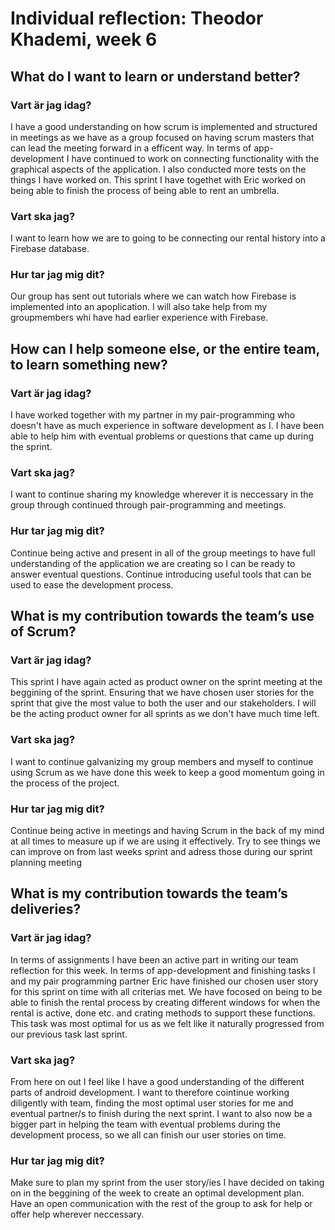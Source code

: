 # Individual reflection: Theodor Khademi, week 6

## What do I want to learn or understand better?

### Vart är jag idag?  
I have a good understanding on how scrum is implemented and structured in meetings as we have as a group focused on having scrum masters that can 
lead the meeting forward in a efficent way. In terms of app-development I have continued to work on connecting functionality with the graphical
aspects of the application. I also conducted more tests on the things I have worked on. This sprint I have togethet with Eric worked on being able to finish the process of being able to rent an umbrella.

### Vart ska jag?  
I want to learn how we are to going to be connecting our rental history into a Firebase database. 

### Hur tar jag mig dit? 
Our group has sent out tutorials where we can watch how Firebase is implemented into an apoplication. I will also take help from my 
groupmembers whi have had earlier experience with Firebase. 

## How can I help someone else, or the entire team, to learn something new?

### Vart är jag idag?  
I have worked together with my partner in my pair-programming who doesn't have as much experience in software development as I. I have been 
able to help him with eventual problems or questions that came up during the sprint.

### Vart ska jag?  
I want to continue sharing my knowledge wherever it is neccessary in the group through continued through pair-programming and meetings. 

### Hur tar jag mig dit?  
Continue being active and present in all of the group meetings to have full understanding of the application 
we are creating so I can be ready to answer eventual questions. Continue introducing useful tools that can be used to ease the development process.

## What is my contribution towards the team’s use of Scrum?

### Vart är jag idag?  
This sprint I have again acted as product owner on the sprint meeting at the beggining of the sprint. Ensuring that we have chosen
user stories for the sprint that give the most value to both the user and our stakeholders. I will be the acting product owner for all sprints as we 
don't have much time left.

### Vart ska jag?  
I want to continue galvanizing my group members and myself to continue using Scrum as we have done this week to keep a good momentum 
going in the process of the project. 

### Hur tar jag mig dit?  
Continue being active in meetings and having Scrum in the back of my mind at all times to measure up if we are using it effectively. 
Try to see things we can improve on from last weeks sprint and adress those during our sprint planning meeting

## What is my contribution towards the team’s deliveries?

### Vart är jag idag?  
In terms of assignments I have been an active part in writing our team reflection for this week. In terms of app-development and 
finishing tasks I and my pair programming partner Eric have finished our chosen user story for this sprint on time with all criterias met.
We have focosed on being to be able to finish the rental process by creating different windows for when the rental is active, done etc. and crating methods 
to support these functions. This task was most optimal for us as we felt like it naturally progressed from our previous task last sprint. 

### Vart ska jag?  
From here on out I feel like I have a good understanding of the different parts of android development. I want to therefore 
cointinue working diligently with team, finding the most optimal user stories for me and eventual partner/s to finish during the 
next sprint. I want to also now be a bigger part in helping the team with eventual problems during the development process, so we 
all can finish our user stories on time. 

### Hur tar jag mig dit?  
Make sure to plan my sprint from the user story/ies I have decided on taking on in the beggining of the week to create an optimal 
development plan. Have an open communication with the rest of the group to ask for help or offer help wherever neccessary. 
